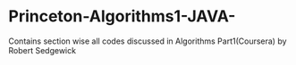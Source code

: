 # Princeton-Algorithms1-JAVA-
Contains section wise all codes discussed in Algorithms Part1(Coursera) by Robert Sedgewick
